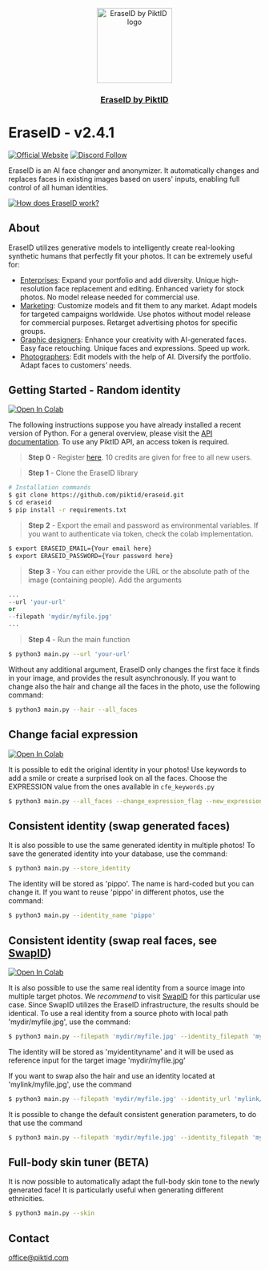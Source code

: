 <p align="center">
  <img src="https://id.piktid.com/logo.svg" alt="EraseID by PiktID logo" width="150">
  </br>
  <h3 align="center"><a href="[https://id.piktid.com](https://id.piktid.com)">EraseID by PiktID</a></h3>
</p>


# EraseID - v2.4.1
[![Official Website](https://img.shields.io/badge/Official%20Website-piktid.com-blue?style=flat&logo=world&logoColor=white)](https://piktid.com)
[![Discord Follow](https://dcbadge.vercel.app/api/server/FJU39e9Z4P?style=flat)](https://discord.com/invite/FJU39e9Z4P)

EraseID is an AI face changer and anonymizer. 
It automatically changes and replaces faces in existing images based on users' inputs, enabling full control of all human identities.

[![How does EraseID work?](http://i3.ytimg.com/vi/REQsqVu-L7I/hqdefault.jpg)](https://www.youtube.com/watch?v=REQsqVu-L7I)


## About
EraseID utilizes generative models to intelligently create real-looking synthetic humans that perfectly fit your photos. It can be extremely useful for:

- <ins>Enterprises</ins>: Expand your portfolio and add diversity. Unique high-resolution face replacement and editing. Enhanced variety for stock photos. No model release needed for commercial use.
- <ins>Marketing</ins>: Customize models and fit them to any market. Adapt models for targeted campaigns worldwide. Use photos without model release for commercial purposes. Retarget advertising photos for specific groups. 
- <ins>Graphic designers</ins>: Enhance your creativity with AI-generated faces. Easy face retouching. Unique faces and expressions. Speed up work.
- <ins>Photographers</ins>: Edit models with the help of AI. Diversify the portfolio. Adapt faces to customers’ needs.

## Getting Started - Random identity
<a target="_blank" href="https://colab.research.google.com/drive/1dAAswUw9M3h8NAcHJ-ty_-WD6jDrSnwD">
  <img src="https://colab.research.google.com/assets/colab-badge.svg" alt="Open In Colab"/>
</a>

The following instructions suppose you have already installed a recent version of Python. For a general overview, please visit the <a href="https://api.piktid.com/docs">API documentation</a>.
To use any PiktID API, an access token is required. 

> **Step 0** - Register <a href="https://id.piktid.com">here</a>. 10 credits are given for free to all new users.

> **Step 1** - Clone the EraseID library
```bash
# Installation commands
$ git clone https://github.com/piktid/eraseid.git
$ cd eraseid
$ pip install -r requirements.txt
```

> **Step 2** - Export the email and password as environmental variables. If you want to authenticate via token, check the colab implementation.
```bash
$ export ERASEID_EMAIL={Your email here}
$ export ERASEID_PASSWORD={Your password here}
```

> **Step 3** - You can either provide the URL or the absolute path of the image (containing people). Add the arguments
```python
...
--url 'your-url'
or
--filepath 'mydir/myfile.jpg'
...
```

> **Step 4** - Run the main function
```bash
$ python3 main.py --url 'your-url'
```

Without any additional argument, EraseID only changes the first face it finds in your image, and provides the result asynchronously. 
If you want to change also the hair and change all the faces in the photo, use the following command:

```bash
$ python3 main.py --hair --all_faces
```

## Change facial expression
<a target="_blank" href="https://colab.research.google.com/drive/1d6YT3pt7M4bacAgy0zdr-qYjS57KymLw?usp=sharing">
  <img src="https://colab.research.google.com/assets/colab-badge.svg" alt="Open In Colab"/>
</a>

It is possible to edit the original identity in your photos! Use keywords to add a smile or create a surprised look on all the faces.
Choose the EXPRESSION value from the ones available in `cfe_keywords.py`

```bash
$ python3 main.py --all_faces --change_expression_flag --new_expression EXPRESSION
```

## Consistent identity (swap generated faces)
It is also possible to use the same generated identity in multiple photos! 
To save the generated identity into your database, use the command:

```bash
$ python3 main.py --store_identity
```

The identity will be stored as 'pippo'. The name is hard-coded but you can change it.
If you want to reuse 'pippo' in different photos, use the command:

```bash
$ python3 main.py --identity_name 'pippo'
```

## Consistent identity (swap real faces, see [SwapID](https://github.com/piktid/swapid))
<a target="_blank" href="https://colab.research.google.com/drive/1N_PMMvNJV9UnfRP3p8hFBpGMgv_qYXHL?usp=sharing">
  <img src="https://colab.research.google.com/assets/colab-badge.svg" alt="Open In Colab"/>
</a>

It is also possible to use the same real identity from a source image into multiple target photos. We *recommend* to visit [SwapID](https://swap.piktid.com) for this particular use case. Since SwapID utilizes the EraseID infrastructure, the results should be identical.
To use a real identity from a source photo with local path 'mydir/myfile.jpg', use the command:

```bash
$ python3 main.py --filepath 'mydir/myfile.jpg' --identity_filepath 'mydir/myfile.jpg' --identity_name 'myidentityname'
```

The identity will be stored as 'myidentityname' and it will be used as reference input for the target image 'mydir/myfile.jpg'

If you want to swap also the hair and use an identity located at 'mylink/myfile.jpg', use the command
```bash
$ python3 main.py --filepath 'mydir/myfile.jpg' --identity_url 'mylink/myfile.jpg' --identity_name 'myidentityname' --hair
```

It is possible to change the default consistent generation parameters, to do that use the command
```bash
$ python3 main.py --filepath 'mydir/myfile.jpg' --identity_filepath 'mydir/myfile.jpg' --identity_name 'myidentityname' --prompt_strength '0.55' --seed 0
```

## Full-body skin tuner (BETA)
It is now possible to automatically adapt the full-body skin tone to the newly generated face! It is particularly useful when generating different ethnicities. 

```bash
$ python3 main.py --skin
```

## Contact
office@piktid.com

